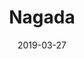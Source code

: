---
slug: /video/nagada
date: 2019-03-27
title: Nagada
videoImage: ../images/nagada.webp
videoTitle: Nagada Sang Dhol (Video Song) | Goliyon Ki Raasleela Ram-leela | Deepika Padukone, Ranveer Singh
videoSourceURL: https://www.youtube.com/embed/jFnacOHMuGM
---